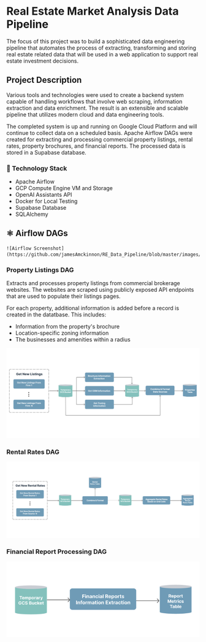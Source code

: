 # Real Estate Market Analysis Data Pipeline
The focus of this project was to build a sophisticated data engineering pipeline that automates the process of extracting, transforming and storing real estate related data that will be used in a web application to support real estate investment decisions. 

## Project Description
Various tools and technologies were used to create a backend system capable of handling workflows that involve web scraping, information extraction and data enrichment. The result is an extensible and scalable pipeline that utilizes modern cloud and data engineering tools. 

The completed system is up and running on Google Cloud Platform and will continue to collect data on a scheduled basis. Apache Airflow DAGs were created for extracting and processing commercial property listings, rental rates, property brochures, and financial reports. The processed data is stored in a Supabase database.

### 🤖 Technology Stack
- Apache Airflow
- GCP Compute Engine VM and Storage
- OpenAI Assistants API
- Docker for Local Testing
- Supabase Database
- SQLAlchemy


## ⚛︎ Airflow DAGs
    ![Airflow Screenshot](https://github.com/jamesAmckinnon/RE_Data_Pipeline/blob/master/images/Airflow_Get_Listings.png)


### Property Listings DAG
Extracts and processes property listings from commercial brokerage websites. The websites are scraped using publicly exposed API endpoints that are used to populate their listings pages.

For each property, additional information is added before a record is created in the datatbase. This includes:
- Information from the property's brochure
- Location-specific zoning information
- The businesses and amenities within a radius

![Airflow Screenshot](https://github.com/jamesAmckinnon/RE_Data_Pipeline/blob/master/images/Get_Listings_DAG.png)


### Rental Rates DAG
![Airflow Screenshot](https://github.com/jamesAmckinnon/RE_Data_Pipeline/blob/master/images/Rental_Rates_DAG.png)


### Financial Report Processing DAG
![Airflow Screenshot](https://github.com/jamesAmckinnon/RE_Data_Pipeline/blob/master/images/Financial_Reports_DAG.png)
